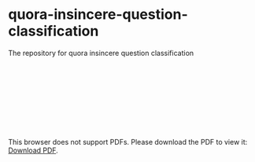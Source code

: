 # quora-insincere-question-classification
The repository for quora insincere question classification
<object data="https://github.com/louis-huang/quora-insincere-question-classification/blob/master/540%20fina-Gaoyuan%20Huang.pdf" type="application/pdf" width="700px" height="700px">
    <embed src="https://github.com/louis-huang/quora-insincere-question-classification/blob/master/540%20fina-Gaoyuan%20Huang.pdf">
        <p>This browser does not support PDFs. Please download the PDF to view it: <a href="https://github.com/louis-huang/quora-insincere-question-classification/blob/master/540%20fina-Gaoyuan%20Huang.pdf">Download PDF</a>.</p>
    </embed>
</object>
